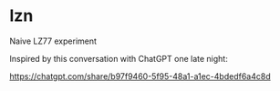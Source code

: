 # lzn
Naive LZ77 experiment

Inspired by this conversation with ChatGPT one late night:

https://chatgpt.com/share/b97f9460-5f95-48a1-a1ec-4bdedf6a4c8d

